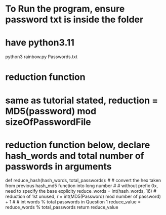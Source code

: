 # To Run the program, ensure password txt is inside the folder
# have python3.11
python3 rainbow.py Passwords.txt

# reduction function
# same as tutorial stated, reduction = MD5(password) mod sizeOfPasswordFile
# reduction function below, declare hash_words and total number of passwords in arguments
def reduce_hash(hash_words, total_passwords):
    # # convert the hex taken from previous hash_md5 function into long number
    # # without prefix 0x, need to specify the base explicity
    reduce_words = int(hash_words, 16)
    # reduction of 1st unused, r = int(MD5(Password) mod number of password) + 1
    # # int words % total passwords in Question 1
    reduce_value = reduce_words % total_passwords
    return reduce_value